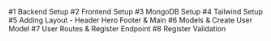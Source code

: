 #1 Backend Setup
#2 Frontend Setup
#3 MongoDB Setup
#4 Tailwind Setup
#5 Adding Layout - Header Hero Footer & Main
#6 Models & Create User Model
#7 User Routes & Register Endpoint
#8 Register Validation